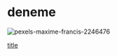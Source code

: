 # deneme

![pexels-maxime-francis-2246476](https://user-images.githubusercontent.com/115560766/195806484-ee83007e-8515-427f-b2cf-03bfe5b719a2.jpg)


[title](https://www.linkedin.com/in/emre-enginda%C4%9F-4072a9218/)
